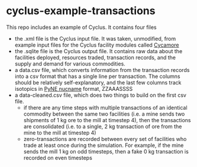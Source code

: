 # cyclus-example-transactions

This repo includes an example of Cyclus. It contains four files

* the .xml file is the Cyclus input file. It was taken, unmodified, from example input files for the Cyclus facility modules called [Cycamore](https://github.com/cyclus/cycamore)
* the .sqlite file is the Cyclus output file. It contains raw data about the facilities deployed, resources traded, transaction records, and the supply and demand for various commodities.
* a data.csv file, which converts information from the transaction records into a csv format that has a single line per transaction. The columns should be relatively self-explanatory, and the last few columns track isotopics in [PyNE nucname](http://pyne.io/theorymanual/nucname.html) format, ZZAAASSSS
* a data-cleaned.csv file, which does two things to build on the first csv file.
  * if there are any time steps with multiple transactions of an identical commodity between the same two facilities (i.e. a mine sends two shipments of 1 kg ore to the mill at timestep 4), then the transactions are consolidated (i.e. to a single, 2 kg transaction of ore from the mine to the mill at timestep 4)
  * zero-transactions are recorded between every set of facilities who trade at least once during the simulation. For example, if the mine sends the mill 1 kg on odd timesteps, then a fake 0 kg transaction is recorded on even timesteps

